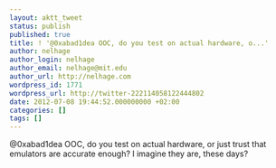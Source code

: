 ```yaml
---
layout: aktt_tweet
status: publish
published: true
title: ! '@0xabad1dea OOC, do you test on actual hardware, o...'
author: nelhage
author_login: nelhage
author_email: nelhage@mit.edu
author_url: http://nelhage.com
wordpress_id: 1771
wordpress_url: http://twitter-222114058122444802
date: 2012-07-08 19:44:52.000000000 +02:00
categories: []
tags: []
---
```

@0xabad1dea OOC, do you test on actual hardware, or just trust that emulators are accurate enough? I imagine they are, these days?
